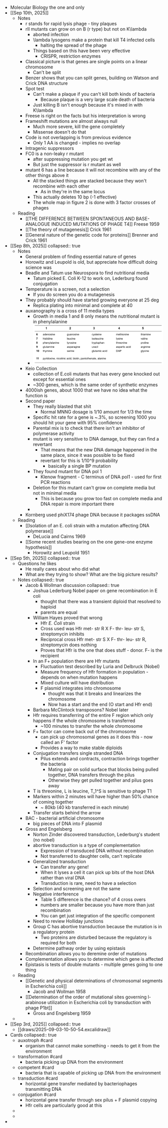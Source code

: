- Molecular Biology the one and only
- [[Sep 10th, 2025]]
	- Notes
		- r stands for rapid lysis phage - tiny plaques
		- rII mutants can grow on on B (r type) but not on K\lambda
			- aborted infection
			- \lambda lysogens make a protein that kill T4 infected cells
				- halting the spread of the phage
			- Things based on this have been very effective
				- CRISPR, restriction enzymes
		- Classical picture is that genes are single points on a linear chromosome
			- Can't be split
		- Benzer shows that you can split genes, building on Watson and Crick DNA structure
		- Spot test
			- Can't make a plaque if you can't kill both kinds of bacteria
				- Because plaque is a very large scale death of bacteria
			- Just killing B isn't enough because it's mixed in with K\lambda
		- Freese is right on the facts but his interpretation is wrong
		- Frameshift mutations are almost always null
			- Much more severe, kill the gene completely
			- Missense doesn't do that
		- Code is not overlapping is from previous evidence
			- Only 1 AA is changed - implies no overlap
		- Intragenic suppressors
		- FC0 is a non-leaky r mutant
			- after suppressing mutation you get wt
			- But just the suppressor is r mutant as well
		- mutant 6 has a line because it will not recombine with any of the other things above it
			- All the stacked things are stacked because they won't recombine with each other
				- As in they're in the same locus
			- This actually deletes 10 bp (-1 effective)
			- The whole map in figure 2 is done with 3 factor crosses of phages
	- Reading
		- [[THE DIFFERENCE BETWEEN SPONTANEOUS AND BASE-ANALOGUE INDUCED MUTATIONS OF PHAGE T4]] Freese 1959
		- [[The theory of mutagenesis]] Crick 1961
		- [[General nature of the genetic code for proteins]] Brenner and Crick 1961
- [[Sep 8th, 2025]]
  collapsed:: true
	- Notes
		- General problem of finding essential nature of genes
		- Horowitz and Leupold is old, but appreciate how difficult doing science was
		- Beadle and Tatum use Neurospora to find nutritional media
			- Tatum picked E. Coli K-12 to work on, Lederburg found conjugation
		- Temperature is a screen, not a selection
			- If you do screen you do a mutagenesis
		- They probably should have started growing everyone at 25 deg
			- Replica plating into minimal and complete at 40
		- auxanography is a cross of 11 media types
			- Growth in media 1 and 8 only means the nutritional mutant is in phenylalanine
			- ![image.png](../assets/image_1757343471013_0.png)
		- Keio Collection
			- collection of E.coli mutants that has every gene knocked out except for essential ones
			- ~300 genes, which is the same order of synthetic enzymes
		- 4000ish genes, about 1000 that we have no idea what the function is
		- Second paper
			- They really blasted that shit
				- Normal MNNG dosage is 1/10 amount for 1/3 the time
			- Specific hit rate for a gene is ~.3%, so screening 1000 you should hit your gene with 95% confidence
			- Parental mix is to check that there isn't an inhibitor of polymerase activity
			- mutant is very sensitive to DNA damage, but they can find a revertant
				- That means that the new DNA damage happened in the same place, since it was possible to be fixed
				- revertant for this is 1/10^9 probability
					- basically a single BP mutation
			- They found mutant for DNA pol 1
				- Klenow fragment - C terminus of DNA pol1 - used for first PCR reactions
			- Deletion for this mutant can't grow on complete media but not in minimal media
				- This is because you grow too fast on complete media and DNA repair is more important there
			-
		- Kornberg used phiX174 phage DNA because it packages ssDNA
	- Reading
		- [[Isolation of an E. coli strain with a mutation affecting DNA polymerase]]
			- DeLucia and Cairns 1969
		- [[Some recent studies bearing on the one gene-one enzyme hypothesis]]
			- Horowitz and Leupold 1951
- [[Sep 5th, 2025]]
  collapsed:: true
	- Questions he likes
		- He really cares about who did what
		- What are they trying to show? What are the big picture results?
	- Notes
	  collapsed:: true
		- Jacob & Wollman discussion
		  collapsed:: true
			- Joshua Lederburg Nobel paper on gene recombination in E coli
				- thought that there was a transient diploid that resolved to haploid
				- parents are equal
			- William Hayes proved that wrong
				- Hfr *E. Coli* strain
				- Cross used was Hfr met- str R X F- thr- leu- str S, streptomycin inhibits
				- Reciprocal cross Hfr met- str S X F- thr- leu- str R, streptomycin does nothing
				- Proves that Hfr is the one that does stuff - donor. F- is the recipient
			- In an F+ population there are Hfr mutants
				- Fluctuation test described by Luria and Delbruck  (Nobel)
				- Measure frequency of Hfr formation in population - depends on when mutation happens
				- Mixed culture will have distribution
				- F plasmid integrates into chromosome
					- thought was that it breaks and linearizes the chromosome
					- Now has a start and the end (O start and Hfr end)
			- Barbara McClintock transposons? Nobel later
			- Hfr requires transferring of the entire F region which only happens if the whole chromosome is transferred
				- ~100 minutes to transfer the whole chromosome
			- F+ factor can come back out of the chromosome
				- can pick up chromosomal genes as it does this - now called an F' factor
				- Provides a way to make stable diploids
			- Conjugation transfers single stranded DNA
				- Pilus extends and contracts, contraction brings together the bacteria
					- Mating pair on solid surface that blocks being pulled together, DNA transfers through the pilus
					- Otherwise they get pulled together and pilus goes away
			- T is threonine, L is leucine, T_1^S is sensitive to phage T1
			- Markers within 2 minutes will have higher than 50% chance of coming together
				- ~ 80kb (40 kb transferred in each minute)
			- Transfer starts behind the arrow
		- BAC - bacterial artificial chromosome
			- big pieces of DNA into F plasmid
		- Gross and Engelsberg
			- Norton Zinder discovered transduction, Lederburg's student (no nobel)
			- abortive transduction is a type of complementation
				- Expression of transduced DNA without recombination
				- Not transferred to daughter cells, can't replicate
			- Generalized transduction
				- Can transfer any gene!
				- When it lyses a cell it can pick up bits of the host DNA rather than viral DNA
				- Transduction is rare, need to have a selection
			- Selection and screening are not the same
			- Negative interference
				- Table 5 difference is the chance? of 4 cross overs
				- numbers are smaller because you have more than just recombination
				- You can get just integration of the specific component
			- Need to review Holliday junctions
			- Group C has abortive transduction because the mutation is in a regulatory protein
				- Two proteins are disturbed because the regulatory is required for both
			- Determine pathway order by using epistasis
		- Recombination allows you to deremine order of mutations
		- Complementation allows you to determine which gene is affected
		- Epistasis is tests of double mutants - multiple genes going to one thing
	- Reading
		- [[Genetic and physical determinations of chromosomal segments in Escherichia coli]]
			- Jacob and Wollman 1958
		- [[Determination of the order of mutational sites governing l-arabinose utilization in Escherichia coli by transduction with phage P1bt]]
			- Gross and Engelsberg 1959
	-
- [[Sep 3rd, 2025]]
  collapsed:: true
	- [[draws/2025-09-03-10-50-54.excalidraw]]
- Cards
  collapsed:: true
	- auxotroph #card
		- organism that cannot make something - needs to get it from the environment
	- transformation #card
		- bacteria picking up DNA from the environment
	- competent #card
		- bacteria that is capable of picking up DNA from the environment
	- transduction #card
		- horizontal gene transfer mediated by bacteriophages transmitting DNA
	- conjugation #card
		- horizontal gene transfer through sex pilus + F plasmid copying
		- Hfr cells are particularly good at this
	-
	-
-